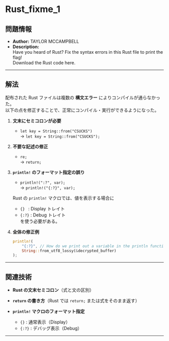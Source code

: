 # Rust_fixme_1

## 問題情報

- **Author:** TAYLOR MCCAMPBELL
- **Description:**  
  Have you heard of Rust? Fix the syntax errors in this Rust file to print the flag!  
  Download the Rust code here.

---

## 解法

配布された Rust ファイルは複数の **構文エラー** によりコンパイルが通らなかった。  
以下の点を修正することで、正常にコンパイル・実行ができるようになった。

1. **文末にセミコロンが必要**

   - `let key = String::from("CSUCKS")`  
     → `let key = String::from("CSUCKS");`

2. **不要な記述の修正**

   - `re;`  
     → `return;`

3. **`println!` のフォーマット指定の誤り**

   - `println!(":?", var);`  
     → `println!("{:?}", var);`

   Rust の `println!` マクロでは、値を表示する場合に

   - `{} ` : Display トレイト
   - `{:?}` : Debug トレイト  
     を使う必要がある。

4. **全体の修正例**
   ```rust
   println!(
       "{:?}", // How do we print out a variable in the println function?
       String::from_utf8_lossy(&decrypted_buffer)
   );
   ```

---

## 関連技術

- **Rust の文末セミコロン**（式と文の区別）
- **`return` の書き方**（Rust では `return;` または式をそのまま返す）
- **`println!` マクロのフォーマット指定**

  - `{}` : 通常表示（Display）
  - `{:?}` : デバッグ表示（Debug）

---
